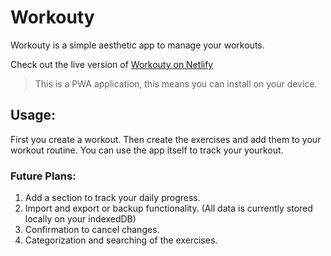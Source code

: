 
# Workouty

Workouty is a simple aesthetic app to manage your workouts.

Check out the live version of <a href='https://workoutly.netlify.app' target='_blank'>Workouty on Netlify</a>
> This is a PWA application, this means you can install on your device.

## Usage:

First you create a workout.
Then create the exercises and add them to your workout routine.
You can use the app itself to track your yourkout.

### Future Plans:
1. Add a section to track your daily progress.
2. Import and export or backup functionality.
	(All data is currently stored locally on your indexedDB)
3. Confirmation to cancel changes.
4. Categorization and searching of the exercises.



